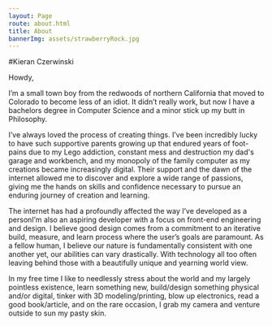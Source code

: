 ```yaml
---
layout: Page
route: about.html
title: About
bannerImg: assets/strawberryRock.jpg
---
```


#Kieran Czerwinski

Howdy, 

I’m a small town boy from the redwoods of northern California that moved to Colorado to become less of an idiot. It didn’t really work, but now I have a bachelors degree in Computer Science and a minor stick up my butt in Philosophy.

I’ve always loved the process of creating things. I’ve been incredibly lucky to have such supportive parents growing up that endured years of foot-pains due to my Lego addiction, constant mess and destruction my dad's garage and workbench, and my monopoly of the family computer as my creations became increasingly digital. Their support and the dawn of the internet allowed me to discover and explore a wide range of passions, giving me the hands on skills and confidence necessary to pursue an enduring journey of creation and learning.

The internet has had a profoundly affected the way I’ve developed as a personI’m also an aspiring developer with a focus on front-end engineering and design. I believe good design comes from a commitment to an iterative build, measure, and learn process where the user’s goals are paramount. As a fellow human, I believe our nature is fundamentally consistent with one another yet, our abilities can vary drastically. With technology all too often leaving behind those with a beautifully unique and yearning world view. 

In my free time I like to needlessly stress about the world and my largely pointless existence, learn something new, build/design something physical and/or digital, tinker with 3D modeling/printing, blow up electronics, read a good book/article, and on the rare occasion, I grab my camera and venture outside to sun my pasty skin.
